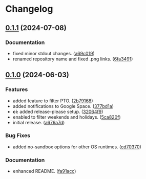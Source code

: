 # Changelog

## [0.1.1](https://github.com/hwakabh/clockio/compare/v0.1.0...v0.1.1) (2024-07-08)


### Documentation

* fixed minor stdout changes. ([a69c019](https://github.com/hwakabh/clockio/commit/a69c0194c9aba9bde395de4c7bd580aaf63af83d))
* renamed repository name and fixed .png links. ([6fa3491](https://github.com/hwakabh/clockio/commit/6fa3491cea03ac16507dbd6aae1413a1d66aba8f))

## [0.1.0](https://github.com/hwakabh/clockio/compare/v0.0.1...v0.1.0) (2024-06-03)


### Features

* added feature to filter PTO. ([2b79168](https://github.com/hwakabh/clockio/commit/2b79168332f5469b4a8e3df872cd2bb1053938fc))
* added notifications to Google Space. ([377bd1a](https://github.com/hwakabh/clockio/commit/377bd1a95836c54f25b162fd1c2f8dc14fe7d740))
* **ci:** added release-please setup. ([32064f9](https://github.com/hwakabh/clockio/commit/32064f900fba7440fa4abf741369ea4c49e74a1b))
* enabled to filter weekends and holidays. ([5ca820f](https://github.com/hwakabh/clockio/commit/5ca820f89271b3d0b2ec88d7f5162ba27581334c))
* initial release. ([a676a7d](https://github.com/hwakabh/clockio/commit/a676a7d6a19b36948c6c5d0a59902268aa7ce54c))


### Bug Fixes

* added no-sandbox options for other OS runtimes. ([cd70370](https://github.com/hwakabh/clockio/commit/cd7037073985c48fc242e6757cd99f82a1e8c2f2))


### Documentation

* enhanced README. ([fa91acc](https://github.com/hwakabh/clockio/commit/fa91accdc4b0cc4386b0f9b8ea765df113c9c01b))
